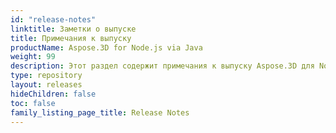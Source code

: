 ```yaml
---
id: "release-notes"
linktitle: Заметки о выпуске
title: Примечания к выпуску
productName: Aspose.3D for Node.js via Java
weight: 99
description: Этот раздел содержит примечания к выпуску Aspose.3D для Node.js через Java за год Примечания к выпуску. В этих примечаниях к выпуску мы публикуем список проблем, которые были исправлены в текущей версии, а также любые изменения публичного API и поведения.
type: repository
layout: releases
hideChildren: false
toc: false
family_listing_page_title: Release Notes
---
```


